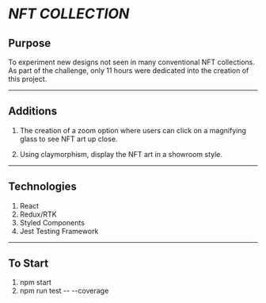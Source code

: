_NFT COLLECTION_
=====================

Purpose
-------

To experiment new designs not seen in many conventional NFT collections. As part of the challenge, only 11 hours were dedicated into the creation of this project.


* * *

Additions
------------

1. The creation of a zoom option where users can click on a magnifying glass to see NFT art up close. 

2. Using claymorphism, display the NFT art in a showroom style.

* * *

Technologies
---------

1. React
2. Redux/RTK
3. Styled Components
4. Jest Testing Framework

* * *

To Start
---------
1. npm start
2. npm run test -- --coverage